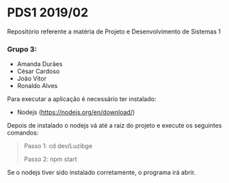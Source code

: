 # PDS1 2019/02
Repositório referente a matéria de Projeto e Desenvolvimento de Sistemas 1

### Grupo 3:
- Amanda Durães
- César Cardoso
- João Vitor
- Ronaldo Alves

Para executar a aplicação é necessário ter instalado:
- Nodejs (https://nodejs.org/en/download/)

Depois de instalado o nodejs vá até a raiz do projeto e execute os seguintes comandos:
> Passo 1: cd dev/Luzibge
>
> Passo 2: npm start

Se o nodejs tiver sido instalado corretamente, o programa irá abrir.